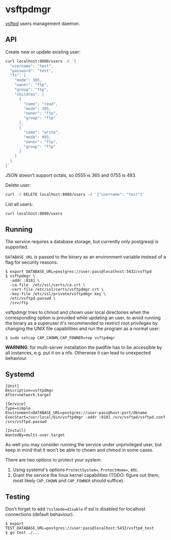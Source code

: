 # vsftpdmgr

[vsftpd](https://en.wikipedia.org/wiki/Vsftpd) users management daemon.

## API

Create new or update existing user:

```bash
curl localhost:8080/users -d '{
  "username": "test",
  "password": "test",
  "fs": {
    "mode": 365,
    "owner": "ftp",
    "group": "ftp",
    "children": [
      {
        "name": "read",
        "mode": 365,
        "owner": "ftp",
        "group": "ftp"
      },
      {
        "name": "write",
        "mode": 493,
        "owner": "ftp",
        "group": "ftp"
      }
    ]
  }
}'
```

JSON doesn't support octals, so 0555 is 365 and 0755 is 493.

Delete user:

```bash
curl -X DELETE localhost:8080/users -d '{"username": "test"}'
```

List all users:

```bash
curl localhost:8080/users
```

## Running

The service requires a database storage, but currently only postgresql is supported.

`DATABASE_URL` is passed to the binary as an environment variable instead of a flag for security reasons.

```
$ export DATABASE_URL=postgres://user:pass@localhost:5432/vsftpd
$ vsftpdmgr \
  -addr :8181 \
  -ca-file  /etc/ssl/certs/ca.crt \
  -cert-file /etc/ssl/certs/vsftpdmgr.crt \
  -key-file /etc/ssl/private/vsftpdmgr.key \
  /etc/vsftpd.passwd \
  /srv/ftp
```

vsftpdmgr tries to chmod and chown user local directories when the corresponding option is provided while updating an user, to avoid running the binary as a superuser it's recommended to restrict root privileges by changing the UNIX file capabilities and run the program as a normal user:
```
$ sudo setcap CAP_CHOWN,CAP_FOWNER=+ep vsftpdmgr
```

**WARNING**: for multi-server installation the pwdfile has to be accessible by all instances, e.g. put it on a nfs. Otherwise it can lead to unexpected behaviour.

## Systemd

```
[Unit]
Description=vsftpdmgr
After=network.target

[Service]
Type=simple
Environment=DATABASE_URL=postgres://user:pass@host:port/dbname
ExecStart=/usr/local/bin/vsftpdmgr -addr :8181 /srv/vsftpd/vsftpd.conf /srv/vsftpd.passwd

[Install]
WantedBy=multi-user.target
```

As well you may consider running the service under unprivileged user, but keep in mind that it won't be able to chown and chmod in some cases.

There are two options to protect your system:

1. Using systemd's options `ProtectSystem=`, `ProtectHome=`, etc.
1. Grant the service the linux kernel capabilities (TODO: figure out them, most likely `CAP_CHOWN` and `CAP_FOWNER` should suffice).

## Testing

Don't forget to add `?sslmode=disable` if ssl is disabled for localhost connections (default behaviour).

```
$ export TEST_DATABASE_URL=postgres://user:pass@localhost:5432/vsftpd_test
$ go test ./...
```
